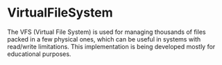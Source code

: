# VirtualFileSystem
The VFS (Virtual File System) is used for managing thousands of files packed in a few physical ones, which can be useful in systems with read/write limitations. This implementation is being developed mostly for educational purposes.
